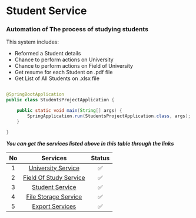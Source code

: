 # Student Service

### Automation of The process of studying students

This system includes:

* Reformed a Student details
* Chance to perform actions on University
* Chance to perform actions on Field of University
* Get resume for each Student on .pdf file
* Get List of All Students on .xlsx file

```java

@SpringBootApplication
public class StudentsProjectApplication {

    public static void main(String[] args) {
        SpringApplication.run(StudentsProjectApplication.class, args);
    }

}
```
***You can get the services listed above in this table through the links***

| No |                                                                             Services                                                                              | Status |
|:--:|:-----------------------------------------------------------------------------------------------------------------------------------------------------------------:|:------:|
| 1  |    [University Service](https://github.com/QodirovHudoberdi/StudentTask/blob/master/src/main/java/com/company/controller/AddPage.java)      |   ✅    |
| 2  | [Field Of Study Service](https://github.com/QodirovHudoberdi/StudentTask/blob/master/src/main/java/com/company/controller/EditPage.java) |   ✅    |
| 3  |   [Student Service](https://github.com/QodirovHudoberdi/StudentTask/blob/master/src/main/java/com/company/controller/StudentPage.java)         |   ✅    |
| 4  | [File Storage Service](https://github.com/QodirovHudoberdi/StudentTask/blob/master/src/main/java/com/company/service/DocumentService.java)  |   ✅    |
| 5  |      [Export Services](https://github.com/QodirovHudoberdi/StudentTask/blob/master/src/main/java/com/company/service/PhotoService.java)       |   ✅    |